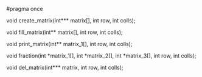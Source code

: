 #pragma once

void create_matrix(int*** matrix[], int row, int colls);

void fill_matrix(int** matrix[], int row, int colls);

void print_matrix(int** matrix_1[], int row, int colls);

void fraction(int *matrix_1[], int *matrix_2[], int *matrix_3[], int row, int colls);

void del_matrix(int*** matrix, int row, int colls);
